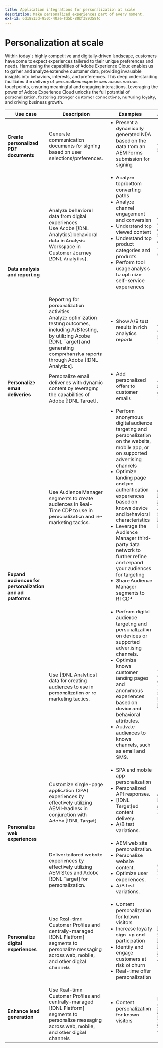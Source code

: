 ```yaml
---
title: Application integrations for personalization at scale
description: Make personalized experiences part of every moment.
exl-id: 6d18813d-950c-40ae-8d5b-80bf389358fc
---
```

# Personalization at scale

Within today's highly competitive and digitally-driven landscape, customers have come to expect experiences tailored to their unique preferences and needs. Harnessing the capabilities of Adobe Experience Cloud enables us to gather and analyze extensive customer data, providing invaluable insights into behaviors, interests, and preferences. This deep understanding facilitates the delivery of personalized experiences across various touchpoints, ensuring meaningful and engaging interactions. Leveraging the power of Adobe Experience Cloud unlocks the full potential of personalization, fostering stronger customer connections, nurturing loyalty, and driving business growth.

<table>
 <thead>
    <tr>
      <th>Use case</th>
      <th>Description</th>
      <th>Examples</th>
      <th>Applications</th>
    </tr>
  </thead>
  <tbody>
    <tr>
      <td><strong>Create personalized PDF documents</strong></td>
      <td>
        Generate communication documents for signing based on user
        selections/preferences.
      </td>
      <td>
        <ul style="margin-top: 0;">
          <li>
            Present a dynamically generated NDA based on the data from an AEM
            Forms submission for signing
          </li>
        </ul>
      </td>
      <td>
        <a
          href="../integrations-between-applications/experience-manager/experience-manager-acrobat-sign.md"
          target="_blank"
          rel="noopener noreferrer"
          >AEM Forms and Sign</a
        >
      </td>
    </tr>
    <tr>
      <td rowspan="2"><strong>Data analysis and reporting</strong></td>
      <td>
        Analyze behavioral data from digital experiences <br />Use Adobe
        [!DNL Analytics] behavioral data in Analysis Workspace in Customer Journey
        [!DNL Analytics].
      </td>
      <td>
        <ul style="margin-top: 0;">
          <li>Analyze top/bottom converting paths</li>
          <li>Analyze channel engagement and conversion</li>
          <li>Understand top viewed content</li>
          <li>Understand top product categories and products</li>
          <li>
            Perform tool usage analysis to optimize self-service experiences
          </li>
        </ul>
      </td>
      <td>
        <a
          href="../integrations-between-applications/analytics/analytics-customer-journey-analytics.md"
          target="_blank"
          rel="noopener noreferrer"
          >[!DNL Analytics] and Customer Journey [!DNL Analytics]</a
        >
      </td>
    </tr>
    <tr>
      <td>
        Reporting for personalization activities<br />Analyze optimization
        testing outcomes, including A/B testing, by utilizing Adobe [!DNL Target] and
        generating comprehensive reports through Adobe [!DNL Analytics].
      </td>
      <td>
        <ul style="margin-top: 0;">
          <li>Show A/B test results in rich analytics reports</li>
        </ul>
      </td>
      <td>
        <a
          href="../integrations-between-applications/analytics/analytics-target.md"
          target="_blank"
          rel="noopener noreferrer"
          >[!DNL Analytics] and [!DNL Target]</a
        >
      </td>
    </tr>
    <tr>
      <td><strong>Personalize email deliveries</strong></td>
      <td>
        Personalize email deliveries with dynamic content by leveraging the
        capabilities of Adobe [!DNL Target].
      </td>
      <td>
        <ul style="margin-top: 0;">
          <li>Add personalized offers to customer emails</li>
        </ul>
      </td>
      <td>
        <a
          href="../integrations-between-applications/campaign//campaign-target.md"
          target="_blank"
          rel="noopener noreferrer"
          >[!DNL Campaign] and [!DNL Target]</a
        >
      </td>
    </tr>
    <tr>
      <td rowspan="2">
        <strong>Expand audiences for personalization and ad platforms</strong>
      </td>
      <td>
        Use Audience Manager segments to create audiences in Real-Time CDP to
        use in personalization and re-marketing tactics.
      </td>
      <td>
        <ul style="margin-top: 0;">
          <li>
            Perform anonymous digital audience targeting and personalization on
            the website, mobile app, or on supported advertising channels
          </li>
          <li>
            Optimize landing page and pre-authentication experiences based on
            known device and behavioral characteristics
          </li>
          <li>
            Leverage the Audience Manager third-party data network to further
            refine and expand your audiences for targeting
          </li>
          <li>Share Audience Manager segments to RTCDP</li>
        </ul>
      </td>
      <td>
        <a
          href="../integrations-between-applications/aam/aam-rtcdp.md"
          target="_blank"
          rel="noopener noreferrer"
          >Audience Manager and Real-Time Customer Data [!DNL Platform]</a
        >
      </td>
    </tr>
    <tr>
      <td>
        Use [!DNL Analytics] data for creating audiences to use in personalization or
        re-marketing tactics.
      </td>
      <td>
        <ul style="margin-top: 0;">
          <li>
            Perform digital audience targeting and personalization on devices or
            supported advertising channels.
          </li>
          <li>
            Optimize known customer landing pages and anonymous experiences
            based on device and behavioral attributes.
          </li>
          <li>Activate audiences to known channels, such as email and SMS.</li>
        </ul>
      </td>
      <td>
        <a
          href="../integrations-between-applications/analytics/analytics-customer-journey-analytics.md"
          target="_blank"
          rel="noopener noreferrer"
          >[!DNL Analytics] and Real-Time Customer Data [!DNL Platform]</a
        >
      </td>
    </tr>
    <tr>
      <td rowspan="2"><strong>Personalize web experiences</strong></td>
      <td>
        Customize single-page application (SPA) experiences by effectively
        utilizing AEM Headless in conjunction with Adobe [!DNL Target].
      </td>
      <td>
        <ul style="margin-top: 0;">
          <li>SPA and mobile app personalization</li>
          <li>Personalized API responses.</li>
          <li>[!DNL Target]ed content delivery.</li>
          <li>A/B test variations.</li>
        </ul>
      </td>
      <td>
        <a
          href="../integrations-between-applications/experience-manager/experience-manager-target.md"
          target="_blank"
          rel="noopener noreferrer"
          >AEM Headless and [!DNL Target]</a
        >
      </td>
    </tr>
    <tr>
      <td>
        Deliver tailored website experiences by effectively utilizing AEM Sites
        and Adobe [!DNL Target] for personalization.
      </td>
      <td>
        <ul style="margin-top: 0;">
          <li>AEM web site personalization.</li>
          <li>Personalize website content.</li>
          <li>Optimize user experiences.</li>
          <li>A/B test variations.</li>
        </ul>
      </td>
      <td>
        <a
          href="../integrations-between-applications/experience-manager/experience-manager-target.md"
          target="_blank"
          rel="noopener noreferrer"
          >AEM Sites and [!DNL Target]</a
        >
      </td>
    </tr>
    <tr>
      <td><strong>Personalize digital experiences</strong></td>
      <td>
        Use Real-time Customer Profiles and centrally-managed [!DNL Platform] segments
        to personalize messaging across web, mobile, and other digital channels
      </td>
      <td>
        <ul style="margin-top: 0;">
          <li>Content personalization for known visitors</li>
          <li>Increase loyalty sign-up and participation</li>
          <li>Identify and engage customers at risk of churn</li>
          <li>Real-time offer personalization</li>
        </ul>
      </td>
      <td>
        <a
          href="../integrations-between-applications/rtcdp/rtcdp-target.md"
          target="_blank"
          rel="noopener noreferrer"
          >Real-Time Customer Data [!DNL Platform] and [!DNL Target]</a
        >
      </td>
    </tr>
    <tr>
      <td><strong>Enhance lead generation</strong></td>
      <td>
        Use Real-time Customer Profiles and centrally-managed [!DNL Platform] segments
        to personalize messaging across web, mobile, and other digital channels
      </td>
      <td>
        <ul style="margin-top: 0;">
          <li>Content personalization for known visitors</li>
        </ul>
      </td>
      <td>
        <a
          href="../integrations-between-applications/rtcdp/rtcdp-target.md"
          target="_blank"
          rel="noopener noreferrer"
          >Real-Time Customer Data [!DNL Platform] and [!DNL Target]</a
        >
      </td>
    </tr>
  </tbody>
</table>
